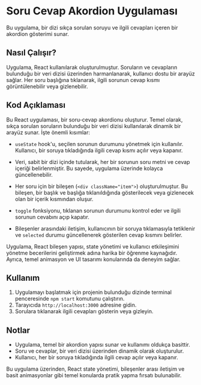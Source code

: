 # Soru Cevap Akordion Uygulaması

Bu uygulama, bir dizi sıkça sorulan soruyu ve ilgili cevapları içeren bir akordion gösterimi sunar.

## Nasıl Çalışır?

Uygulama, React kullanılarak oluşturulmuştur. Soruların ve cevapların bulunduğu bir veri dizisi üzerinden harmanlanarak, kullanıcı dostu bir arayüz sağlar. Her soru başlığına tıklanarak, ilgili sorunun cevap kısmı görüntülenebilir veya gizlenebilir.

## Kod Açıklaması

Bu React uygulaması, bir soru-cevap akordionu oluşturur. Temel olarak, sıkça sorulan soruların bulunduğu bir veri dizisi kullanılarak dinamik bir arayüz sunar. İşte önemli kısımlar:

- `useState` hook'u, seçilen sorunun durumunu yönetmek için kullanılır. Kullanıcı, bir soruya tıkladığında ilgili cevap kısmı açılır veya kapanır.
- Veri, sabit bir dizi içinde tutularak, her bir sorunun soru metni ve cevap içeriği belirlenmiştir. Bu sayede, uygulama üzerinde kolayca güncellenebilir.

- Her soru için bir bileşen (`<div className="item">`) oluşturulmuştur. Bu bileşen, bir başlık ve başlığa tıklanıldığında gösterilecek veya gizlenecek olan bir içerik kısmından oluşur.

- `toggle` fonksiyonu, tıklanan sorunun durumunu kontrol eder ve ilgili sorunun cevabını açıp kapatır.

- Bileşenler arasındaki iletişim, kullanıcının bir soruya tıklamasıyla tetiklenir ve `selected` durumu güncellenerek gösterilen cevap kısmını belirler.

Uygulama, React bileşen yapısı, state yönetimi ve kullanıcı etkileşimini yönetme becerilerini geliştirmek adına harika bir öğrenme kaynağıdır. Ayrıca, temel animasyon ve UI tasarımı konularında da deneyim sağlar.

## Kullanım

1. Uygulamayı başlatmak için projenin bulunduğu dizinde terminal penceresinde `npm start` komutunu çalıştırın.
2. Tarayıcıda `http://localhost:3000` adresine gidin.
3. Sorulara tıklanarak ilgili cevapları gösterin veya gizleyin.

## Notlar

- Uygulama, temel bir akordion yapısı sunar ve kullanımı oldukça basittir.
- Soru ve cevaplar, bir veri dizisi üzerinden dinamik olarak oluşturulur.
- Kullanıcı, her bir soruya tıkladığında ilgili cevap açılır veya kapanır.

Bu uygulama üzerinden, React state yönetimi, bileşenler arası iletişim ve basit animasyonlar gibi temel konularda pratik yapma fırsatı bulunabilir.

```

```
